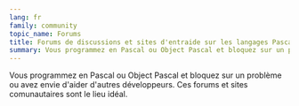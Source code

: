```yaml
---
lang: fr
family: community
topic_name: Forums
title: Forums de discussions et sites d'entraide sur les langages Pascal et Object Pascal
summary: Vous programmez en Pascal ou Object Pascal et bloquez sur un problème ou avez envie d'aider d'autres développeurs. Ces forums et sites comunautaires sont le lieu idéal.
---
```

Vous programmez en Pascal ou Object Pascal et bloquez sur un problème ou avez envie d'aider d'autres développeurs. Ces forums et sites comunautaires sont le lieu idéal.